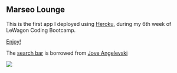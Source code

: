 ## Marseo Lounge

This is the first app I deployed using [Heroku](https://dashboard.heroku.com/apps), during my 6th week of LeWagon Coding Bootcamp.

[Enjoy!](https://marseo-mr-cocktail.herokuapp.com/)

The [search bar](https://codepen.io/AlbertFeynman/pen/BPvzWZ) is borrowed from [Jove Angelevski](https://codepen.io/AlbertFeynman)

![](preview.gif)
